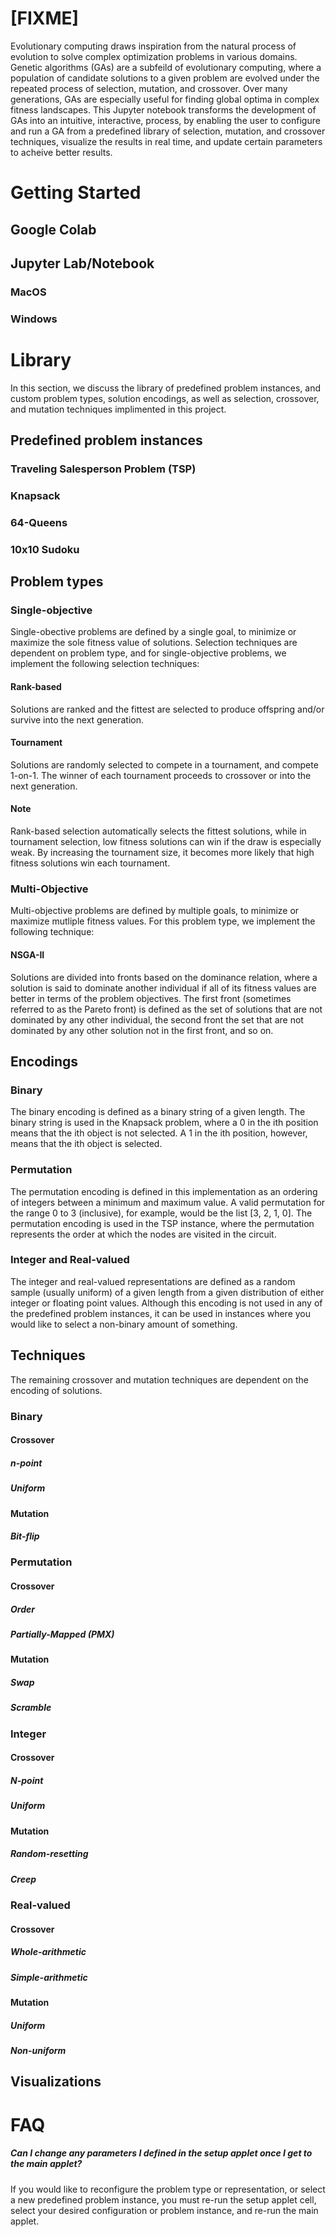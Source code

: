 # [FIXME]

Evolutionary computing draws inspiration from the natural process of evolution to solve complex optimization problems in various domains. Genetic algorithms (GAs) are a subfeild of evolutionary computing, where a population of candidate solutions to a given problem are evolved under the repeated process of selection, mutation, and crossover. Over many generations, GAs are especially useful for finding global optima in complex fitness landscapes. This Jupyter notebook transforms the development of GAs into an intuitive, interactive, process, by enabling the user to configure and run a GA from a predefined library of selection, mutation, and crossover techniques, visualize the results in real time, and update certain parameters to acheive better results.

# Getting Started

## Google Colab

## Jupyter Lab/Notebook

### MacOS

### Windows

# Library

In this section, we discuss the library of predefined problem instances, and custom problem types, solution encodings, as well as selection, crossover, and mutation techniques implimented in this project.

## Predefined problem instances

### Traveling Salesperson Problem (TSP)

### Knapsack

### 64-Queens

### 10x10 Sudoku

## Problem types

### Single-objective

Single-obective problems are defined by a single goal, to minimize or maximize the sole fitness value of solutions. Selection techniques are dependent on problem type, and for single-objective problems, we implement the following selection techniques:

#### Rank-based

Solutions are ranked and the fittest are selected to produce offspring and/or survive into the next generation.

#### Tournament

Solutions are randomly selected to compete in a tournament, and compete 1-on-1. The winner of each tournament proceeds to crossover or into the next generation.

#### Note

Rank-based selection automatically selects the fittest solutions, while in tournament selection, low fitness solutions can win if the draw is especially weak. By increasing the tournament size, it becomes more likely that high fitness solutions win each tournament.

### Multi-Objective

Multi-objective problems are defined by multiple goals, to minimize or maximize mutliple fitness values. For this problem type, we implement the following technique:

#### NSGA-II

Solutions are divided into fronts based on the dominance relation, where a solution is said to dominate another individual if all of its fitness values are better in terms of the problem objectives. The first front (sometimes referred to as the Pareto front) is defined as the set of solutions that are not dominated by any other individual, the second front the set that are not dominated by any other solution not in the first front, and so on. 

## Encodings

### Binary

The binary encoding is defined as a binary string of a given length. The binary string is used in the Knapsack problem, where a 0 in the ith position means that the ith object is not selected. A 1 in the ith position, however, means that the ith object is selected.

### Permutation

The permutation encoding is defined in this implementation as an ordering of integers between a minimum and maximum value. A valid permutation for the range 0 to 3 (inclusive), for example, would be the list \[3, 2, 1, 0\]. The permutation encoding is used in the TSP instance, where the permutation represents the order at which the nodes are visited in the circuit.

### Integer and Real-valued

The integer and real-valued representations are defined as a random sample (usually uniform) of a given length from a given distribution of either integer or floating point values. Although this encoding is not used in any of the predefined problem instances, it can be used in instances where you would like to select a non-binary amount of something.

## Techniques

The remaining crossover and mutation techniques are dependent on the encoding of solutions.

### Binary

#### Crossover

##### n-point

##### Uniform

#### Mutation

##### Bit-flip

### Permutation

#### Crossover

##### Order

##### Partially-Mapped (PMX)

#### Mutation

##### Swap

##### Scramble

### Integer

#### Crossover

##### N-point

##### Uniform

#### Mutation

##### Random-resetting

##### Creep

### Real-valued

#### Crossover

##### Whole-arithmetic

##### Simple-arithmetic

#### Mutation

##### Uniform

##### Non-uniform

## Visualizations

# FAQ

##### Can I change any parameters I defined in the setup applet once I get to the main applet?
If you would like to reconfigure the problem type or representation, or select a new predefined problem instance, you must re-run the setup applet cell, select your desired configuration or problem instance, and re-run the main applet.



